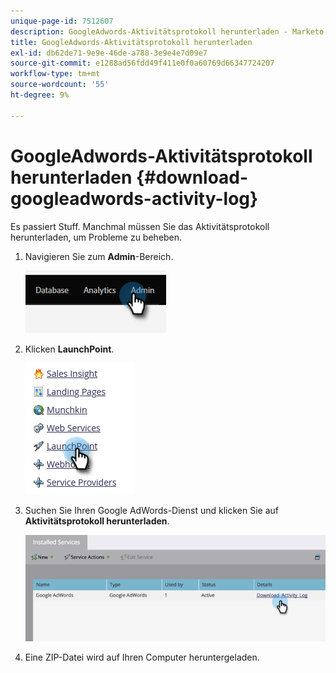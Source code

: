 ```yaml
---
unique-page-id: 7512607
description: GoogleAdwords-Aktivitätsprotokoll herunterladen - Marketo-Dokumente - Produktdokumentation
title: GoogleAdwords-Aktivitätsprotokoll herunterladen
exl-id: db62de71-9e9e-46de-a788-3e9e4e7d09e7
source-git-commit: e1288ad56fdd49f411e0f0a60769d66347724207
workflow-type: tm+mt
source-wordcount: '55'
ht-degree: 9%

---
```


# GoogleAdwords-Aktivitätsprotokoll herunterladen {#download-googleadwords-activity-log}

Es passiert Stuff. Manchmal müssen Sie das Aktivitätsprotokoll herunterladen, um Probleme zu beheben.

1. Navigieren Sie zum **Admin**-Bereich.

   ![](assets/download-googleadwords-activity-log-1.png)

1. Klicken **LaunchPoint**.

   ![](assets/download-googleadwords-activity-log-2.png)

1. Suchen Sie Ihren Google AdWords-Dienst und klicken Sie auf **Aktivitätsprotokoll herunterladen**.

   ![](assets/download-googleadwords-activity-log-3.png)

1. Eine ZIP-Datei wird auf Ihren Computer heruntergeladen.
